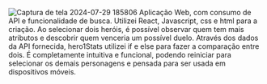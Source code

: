 ![Captura de tela 2024-07-29 185806](https://github.com/user-attachments/assets/3d4e6730-5247-46ed-99d0-14c2f72a600f)
Aplicação Web, com consumo de API e funcionalidade de busca. 
Utilizei React, Javascript, css e html para a criação.
Ao selecionar dois heróis, é possível observar quem tem mais atributos e descobrir quem venceria um possível duelo. Através dos dados da API fornecida, hero1Stats utilizei if e else para fazer a comparação entre dois.
É completamente intuitiva e funcional, podendo reiniciar para selecionar os demais personagens e pensada para ser usada em dispositivos móveis.
